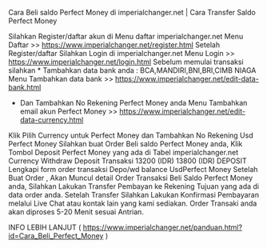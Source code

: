 Cara Beli saldo Perfect Money di imperialchanger.net | Cara Transfer Saldo Perfect Money

Silahkan Register/daftar akun di Menu daftar imperialchanger.net
Menu Daftar >> https://www.imperialchanger.net/register.html
Setelah Register/daftar Silahkan Login di imperialchanger.net
Menu Login >> https://www.imperialchanger.net/login.html
Sebelum memulai transaksi silahkan * Tambahkan data bank anda : BCA,MANDIRI,BNI,BRI,CIMB NIAGA
Menu Tambahkan data bank >> https://www.imperialchanger.net/edit-data-bank.html

* Dan Tambahkan No Rekening Perfect Money anda 
Menu Tambahkan email akun Perfect Money >> https://www.imperialchanger.net/edit-data-currency.html

Klik Pilih Currency untuk Perfect Money dan Tambahkan No Rekening Usd Perfect Money
Silahkan buat Order Beli saldo Perfect Money anda, Klik Tombol Deposit Perfect Money yang ada di Tabel imperialchanger.net
Currency Withdraw Deposit Transaksi
13200 (IDR) 13800 (IDR)
DEPOSIT
Lengkapi form order transaksi Depo/wd balance UsdPerfect Money
Setelah Buat Order , Akan Muncul detail Order Transaksi Beli Saldo Perfect Money anda, Silahkan Lakukan Transfer Pembayan ke Rekening Tujuan yang ada di data order anda.
Setelah Transfer Silahkan Lakukan Konfirmasi Pembayaran melalui Live Chat atau kontak lain yang kami sediakan.
Order Transaki anda akan diproses 5-20 Menit sesuai Antrian.

INFO LEBIH LANJUT ( https://www.imperialchanger.net/panduan.html?id=Cara_Beli_Perfect_Money )
